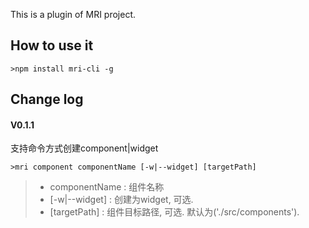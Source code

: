 This is a plugin of MRI project.

## How to use it

```
>npm install mri-cli -g
```

## Change log

#### V0.1.1
支持命令方式创建component|widget
```
>mri component componentName [-w|--widget] [targetPath]
```
> - componentName : 组件名称
> - [-w|--widget] : 创建为widget, 可选.
> - [targetPath]  : 组件目标路径, 可选. 默认为('./src/components').